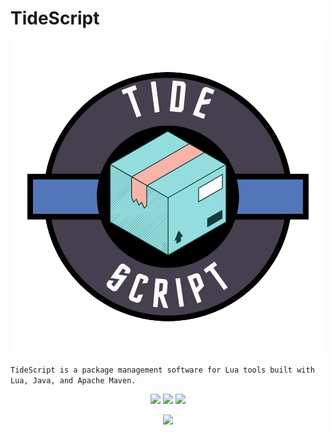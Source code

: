 #  TideScript
<p align="center">
  <a href="">
    <img src="https://github.com/Tide-Studios/TideScript/blob/resources/images/icon.png" />
  </a>
</p>

```TideScript is a package management software for Lua tools built with Lua, Java, and Apache Maven.```

<p align="center">
<img src="https://img.shields.io/github/downloads/Tide-Studios/TideScript/total">
<img src="https://img.shields.io/github/actions/workflow/status/Tide-Studios/TideScript/.github%2Fworkflows%2Fmaven.yml">
<img src="https://img.shields.io/github/license/Tide-Studios/TideScript">

<p align="center">

  <a href="">
    <img src="https://skillicons.dev/icons?i=lua,java,maven&theme=light" />
  </a>
</p>
